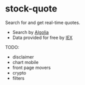 # stock-quote

Search for and get real-time quotes.

- Search by [Algolia](https://www.algolia.com/)
- Data provided for free by [IEX](https://iextrading.com/developer/)

TODO:
- disclaimer
- chart mobile
- front page movers
- crypto
- filters
